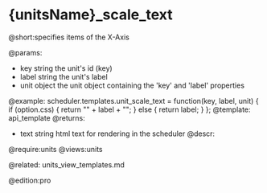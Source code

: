 {unitsName}_scale_text
=============
@short:specifies items of the X-Axis
	
@params:
- key 	string 		the unit's id (key)
- label 	string	the unit's label
- unit 	object 		the unit object containing the 'key' and 'label' properties


@example:
scheduler.templates.unit_scale_text = function(key, label, unit) {
	if (option.css) {
		return "<span class='" + option.css + "'>" + label + "</span>";
	} else {
		return label;
	}
};
@template:	api_template
@returns:
- text    string     html text for rendering in the scheduler
@descr:


	
@require:units
@views:units


@related:
	units_view_templates.md

@edition:pro